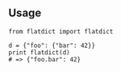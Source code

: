 ## Usage

    from flatdict import flatdict

    d = {"foo": {"bar": 42}}
    print flatdict(d)
    # => {"foo.bar": 42}
